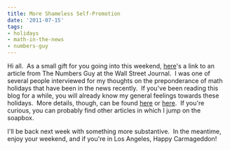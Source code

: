 ```yaml
---
title: More Shameless Self-Promotion
date: '2011-07-15'
tags:
- holidays
- math-in-the-news
- numbers-guy
---
```


Hi all.  As a small gift for you going into this weekend, <a href="http://blogs.wsj.com/numbersguy/happy-square-prime-sandwich-day-1072/">here</a>'s a link to an article from The Numbers Guy at the Wall Street Journal.  I was one of several people interviewed for my thoughts on the preponderance of math holidays that have been in the news recently.  If you've been reading this blog for a while, you will already know my general feelings towards these holidays.  More details, though, can be found <a href="http://www.mathgoespop.com/2009/03/square-root-day.html">here</a> or <a href="http://www.mathgoespop.com/2009/04/numerology-goes-on-holiday-again.html">here</a>.  If you're curious, you can probably find other articles in which I jump on the soapbox.

I'll be back next week with something more substantive.  In the meantime, enjoy your weekend, and if you're in Los Angeles, Happy Carmageddon!
